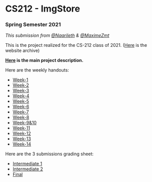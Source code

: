 # CS212 - ImgStore
### Spring Semester 2021
*This submission from [@Naarileth](https://github.com/Naarileth) & [@MaximeZmt](https://github.com/MaximeZmt)*

This is the project realized for the CS-212 class of 2021. ([Here](https://progos.epfl.ch/projet/) is the website archive)

**[Here](https://github.com/MaximeZmt/ImgStore/blob/main/project_description.pdf) is the main project description.**

Here are the weekly handouts:
- [Week-1](https://github.com/MaximeZmt/ImgStore/blob/main/week1.pdf)
- [Week-2](https://github.com/MaximeZmt/ImgStore/blob/main/week2.pdf)
- [Week-3](https://github.com/MaximeZmt/ImgStore/blob/main/week3.pdf)
- [Week-4](https://github.com/MaximeZmt/ImgStore/blob/main/week4.pdf)
- [Week-5](https://github.com/MaximeZmt/ImgStore/blob/main/week5.pdf)
- [Week-6](https://github.com/MaximeZmt/ImgStore/blob/main/week6.pdf)
- [Week-7](https://github.com/MaximeZmt/ImgStore/blob/main/week7.pdf)
- [Week-8](https://github.com/MaximeZmt/ImgStore/blob/main/week8.pdf)
- [Week-9&10](https://github.com/MaximeZmt/ImgStore/blob/main/week9and10.pdf)
- [Week-11](https://github.com/MaximeZmt/ImgStore/blob/main/week11.pdf)
- [Week-12](https://github.com/MaximeZmt/ImgStore/blob/main/week12.pdf)
- [Week-13](https://github.com/MaximeZmt/ImgStore/blob/main/week13.pdf)
- [Week-14](https://github.com/MaximeZmt/ImgStore/blob/main/week14.pdf)


Here are the 3 submissions grading sheet:
- [Intermediate 1](https://github.com/MaximeZmt/ImgStore/blob/main/grading/projet01/projet01.yaml)
- [Intermediate 2](https://github.com/MaximeZmt/ImgStore/blob/main/grading/projet02/projet02.yaml)
- [Final](https://github.com/MaximeZmt/ImgStore/blob/main/grading/projetFinal/projetFinal.yaml)
